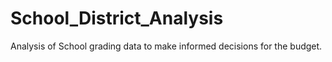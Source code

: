 # School_District_Analysis
Analysis of School grading data to make informed decisions for the budget.
